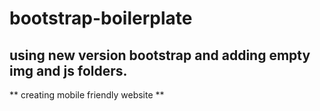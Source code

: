 # bootstrap-boilerplate

## using new version bootstrap and adding empty img and js folders.

** creating mobile friendly website **
